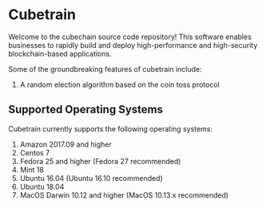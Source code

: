 # Cubetrain


Welcome to the cubechain source code repository! This software enables businesses to rapidly build and deploy high-performance and high-security blockchain-based applications.

Some of the groundbreaking features of cubetrain include:
1. A random election algorithm based on the coin toss protocol


## Supported Operating Systems
Cubetrain currently supports the following operating systems:  
1. Amazon 2017.09 and higher
2. Centos 7
3. Fedora 25 and higher (Fedora 27 recommended)
4. Mint 18
5. Ubuntu 16.04 (Ubuntu 16.10 recommended)
6. Ubuntu 18.04
7. MacOS Darwin 10.12 and higher (MacOS 10.13.x recommended)



